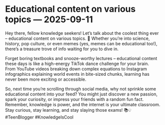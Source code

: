 # Educational content on various topics — 2025-09-11

Hey there, fellow knowledge seekers! Let’s talk about the coolest thing ever – educational content on various topics. 🌟 Whether you’re into science, history, pop culture, or even memes (yes, memes can be educational too!), there’s a treasure trove of info waiting for you to dive in. 

Forget boring textbooks and snooze-worthy lectures – educational content these days is like a high-energy TikTok dance challenge for your brain. From YouTube videos breaking down complex equations to Instagram infographics explaining world events in bite-sized chunks, learning has never been more exciting or accessible.

So, next time you’re scrolling through social media, why not sprinkle some educational content into your feed? You might just discover a new passion, spark your curiosity, or impress your friends with a random fun fact. Remember, knowledge is power, and the internet is your ultimate classroom. Stay curious, stay learning, and stay slaying those exams! 📚💡 #TeenBlogger #KnowledgeIsCool